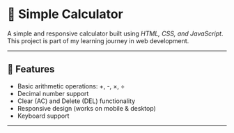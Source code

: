 # 🧮 Simple Calculator

A simple and responsive calculator built using *HTML, CSS, and JavaScript*.  
This project is part of my learning journey in web development.

---

## 🚀 Features
- Basic arithmetic operations: +, -, ×, ÷
- Decimal number support
- Clear (AC) and Delete (DEL) functionality
- Responsive design (works on mobile & desktop)
- Keyboard support

---
